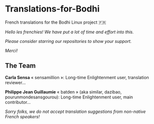 # Translations-for-Bodhi

French translations for the Bodhi Linux project :fr:

*Hello les frenchies! We have put a lot of time and effort into this.*

*Please consider starring our repositories to show your support.*

*Merci!*


## The Team

**Carla Sensa** « sensamillion »: Long-time Enlightenment user, translation reviewer...

**Philippe Jean Guillaumie** « batden » (aka similar, dazibao, pourunmondesansgourou): Long-time Enlightenment user, main contributor...

*Sorry folks, we do not accept translation suggestions from non-native French speakers!*
